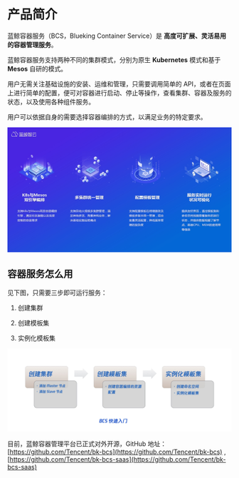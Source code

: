 # 产品简介

蓝鲸容器服务（BCS，Blueking Container Service）是 **高度可扩展、灵活易用的容器管理服务**。

蓝鲸容器服务支持两种不同的集群模式，分别为原生 **Kubernetes** 模式和基于 **Mesos** 自研的模式。

用户无需关注基础设施的安装、运维和管理，只需要调用简单的 API，或者在页面上进行简单的配置，便可对容器进行启动、停止等操作，查看集群、容器及服务的状态，以及使用各种组件服务。

用户可以依据自身的需要选择容器编排的方式，以满足业务的特定要求。

![-w2020](../assets/15675817359278.jpg)

## 容器服务怎么用

见下图，只需要三步即可运行服务：

1. 创建集群

2. 创建模板集

3. 实例化模板集

![-w1678](../assets/15679996186125.jpg)

目前，蓝鲸容器管理平台已正式对外开源，GitHub 地址： [https://github.com/Tencent/bk-bcs](https://github.com/Tencent/bk-bcs) , [https://github.com/Tencent/bk-bcs-saas](https://github.com/Tencent/bk-bcs-saas)
